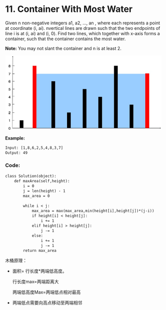 # 11. Container With Most Water

Given n non-negative integers a1, a2, ..., an , where each represents a point at coordinate \(i, ai\). nvertical lines are drawn such that the two endpoints of line i is at \(i, ai\) and \(i, 0\). Find two lines, which together with x-axis forms a container, such that the container contains the most water.

**Note:** You may not slant the container and n is at least 2.

![Max\_area\(&#x6728;&#x6876;&#x539F;&#x7406;\)](../.gitbook/assets/image.png)

**Example:**

```text
Input: [1,8,6,2,5,4,8,3,7]
Output: 49
```

### Code:

```text
class Solution(object):
    def maxArea(self,height):
        i = 0
        j = len(height) - 1
        max_area = 0

        while i < j:
            max_area = max(max_area,min(height[i],height[j])*(j-i))
            if height[i] < height[j]:
                i += 1
            elif height[i] > height[j]:
                j -= 1
            else:
                i += 1
                j -= 1
        return max_area
```

木桶原理： 

* 面积= 行长度\*两端低高度。

  行长度max=两端距离大

  两端低高度Max=两端低点相对最高

* 两端低点需要向高点移动至两端相邻



